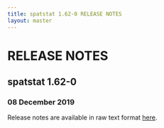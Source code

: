 ```yaml
---
title: spatstat 1.62-0 RELEASE NOTES
layout: master
---
```


# RELEASE NOTES

## spatstat 1.62-0

### 08 December 2019

   



Release notes are available in raw text format [here](spatstat-1.62-0.txt).
